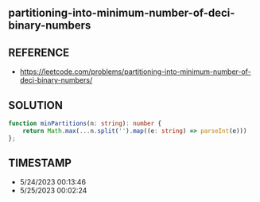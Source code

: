 ## partitioning-into-minimum-number-of-deci-binary-numbers

## REFERENCE

- https://leetcode.com/problems/partitioning-into-minimum-number-of-deci-binary-numbers/

## SOLUTION

``` typescript
function minPartitions(n: string): number {
    return Math.max(...n.split('').map((e: string) => parseInt(e)))
};
```


## TIMESTAMP

- 5/24/2023 00:13:46
- 5/25/2023 00:02:24
